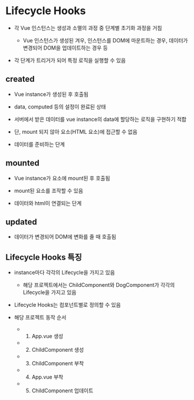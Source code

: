# Lifecycle Hooks

- 각 Vue 인스턴스는 생성과 소멸의 과정 중 단계별 초기화 과정을 거침
  - Vue 인스턴스가 생성된 겨우, 인스턴스를 DOM에 마운트하는 경우, 데이터가 변경되어 DOM을 업데이트하는 경우 등

- 각 단계가 트리거가 되어 특정 로직을 실행할 수 있음


## created

- Vue instance가 생성된 후 호출됨

- data, computed 등의 설정이 완료된 상태

- 서버에서 받은 데이터를 vue instance의 data에 할당하는 로직을 구현하기 적합

- 단, mount 되지 않아 요소(HTML 요소)에 접근할 수 없음

- 데이터를 준비하는 단계


## mounted

- Vue instance가 요소에 mount된 후 호출됨

- mount된 요소를 조작할 수 있음

- 데이터와 html이 연결되는 단계


## updated

- 데이터가 변경되어 DOM에 변화를 줄 때 호출됨


## Lifecycle Hooks 특징

- instance마다 각각의 Lifecycle을 가지고 있음
  - 해당 프로젝트에서는 ChildComponent와 DogComponent가 각각의 Lifecycle을 가지고 있음

- Lifecycle Hooks는 컴포넌트별로 정의할 수 있음

- 해당 프로젝트 동작 순서
  - 1. App.vue 생성
  - 2. ChildComponent 생성
  - 3. ChildComponent 부착
  - 4. App.vue 부착
  - 5. ChildComponent 업데이트